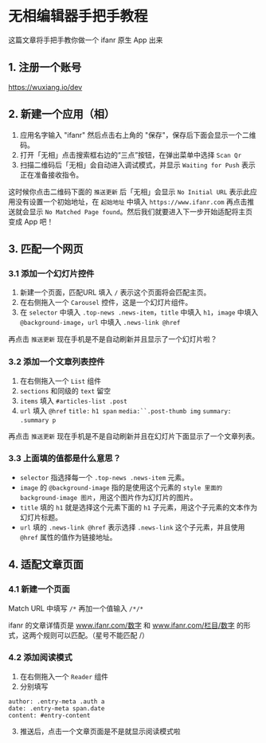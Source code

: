 # 无相编辑器手把手教程


这篇文章将手把手教你做一个 ifanr 原生 App 出来

## 1. 注册一个账号

https://wuxiang.io/dev

## 2. 新建一个应用（相）


1. 应用名字输入 "ifanr" 然后点击右上角的 "保存"，保存后下面会显示一个二维码。
2. 打开「无相」点击搜索框右边的“三点”按钮，在弹出菜单中选择 `Scan Qr`
3. 扫描二维码后「无相」会自动进入调试模式，并显示 `Waiting for Push` 表示正在准备接收指令。

这时候你点击二维码下面的 `推送更新` 后「无相」会显示  `No Initial URL` 表示此应用没有设置一个初始地址，在 `起始地址` 中填入 `https://www.ifanr.com` 再点击推送就会显示 `No Matched Page found`。然后我们就要进入下一步开始适配将主页变成 App 吧！


## 3. 匹配一个网页

### 3.1 添加一个幻灯片控件

1. 新建一个页面，匹配URL 填入 `/` 表示这个页面将会匹配主页。
2. 在右侧拖入一个 `Carousel` 控件，这是一个幻灯片组件。
3. 在 `selector` 中填入 `.top-news .news-item`，`title` 中填入 `h1`，`image` 中填入 `@background-image`，`url` 中填入 `.news-link @href`

再点击 `推送更新` 现在手机是不是自动刷新并且显示了一个幻灯片啦？


### 3.2 添加一个文章列表控件

1. 在右侧拖入一个 `List` 组件
2. `sections` 和同级的 `text` 留空
3. `items` 填入 `#articles-list .post`
4. `url` 填入 `@href` `title:` `h1 span` `media:``.post-thumb img` `summary:` `.summary p`


再点击 `推送更新` 现在手机是不是自动刷新并且在幻灯片下面显示了一个文章列表。

### 3.3 上面填的值都是什么意思？

* `selector` 指选择每一个 `.top-news .news-item` 元素。
* `image` 的 `@background-image` 指的是使用这个元素的 `style 里面的 background-image 图片`，用这个图片作为幻灯片的图片。
* `title` 填的 `h1` 就是选择这个元素下面的 `h1` 子元素，用这个子元素的文本作为幻灯片标题。
* `url` 填的 `.news-link @href` 表示选择 `.news-link` 这个子元素，并且使用 `@href` 属性的值作为链接地址。


## 4. 适配文章页面

### 4.1 新建一个页面

Match URL 中填写 `/*` 再加一个值输入 `/*/*`

ifanr 的文章详情页是 www.ifanr.com/数字 和 www.ifanr.com/栏目/数字 的形式，这两个规则可以匹配。（星号不能匹配 /）

### 4.2 添加阅读模式

1. 在右侧拖入一个 `Reader` 组件
2. 分别填写

```title: h1.entry-name
author: .entry-meta .auth a
date: .entry-meta span.date
content: #entry-content
```

3. 推送后，点击一个文章页面是不是就显示阅读模式啦

